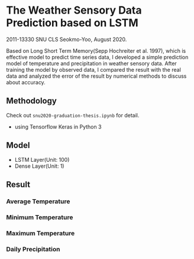 The Weather Sensory Data Prediction based on LSTM
=================================================
2011-13330 SNU CLS Seokmo-Yoo, August 2020.

Based on Long Short Term Memory(Sepp Hochreiter et al. 1997), which is effective model to predict time series data, I developed a simple prediction model of temperature and precipitation in weather sensory data. After training the model by observed data, I compared the result with the real data and analyzed the error of the result by numerical methods to discuss about accuracy.

## Methodology
Check out `snu2020-graduation-thesis.ipynb` for detail.
- using Tensorflow Keras in Python 3

## Model
- LSTM Layer(Unit: 100)
- Dense Layer(Unit: 1)

## Result
### Average Temperature
### Minimum Temperature
### Maximum Temperature
### Daily Precipitation
